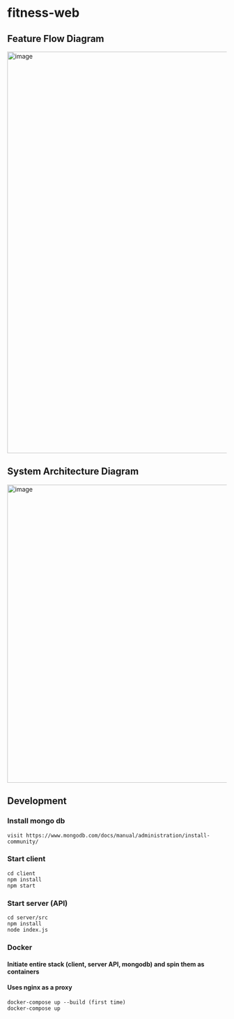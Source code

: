 # fitness-web

## Feature Flow Diagram

<img width="920" alt="image" src="https://github.com/user-attachments/assets/6a576656-931a-446d-b68b-a1a4604781b4">

## System Architecture Diagram

<img width="683" alt="image" src="https://github.com/user-attachments/assets/7bfe943f-4d4e-426f-b24d-b6caf5ddf124">

## Development
### Install mongo db
```
visit https://www.mongodb.com/docs/manual/administration/install-community/
```

### Start client
```
cd client
npm install
npm start
```
### Start server (API)
```
cd server/src
npm install
node index.js
```

### Docker
#### Initiate entire stack (client, server API, mongodb) and spin them as containers
#### Uses nginx as a proxy
```
docker-compose up --build (first time)
docker-compose up
```
